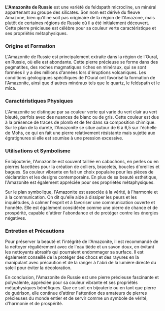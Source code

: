 **L'Amazonite de Russie** est une variété de feldspath microcline, un minéral appartenant au groupe des silicates. Son nom est dérivé du fleuve Amazone, bien qu'il ne soit pas originaire de la région de l'Amazone, mais plutôt de certaines régions de Russie où il a été initialement découvert. Cette pierre précieuse est célèbre pour sa couleur verte caractéristique et ses propriétés métaphysiques.

### Origine et Formation

L'Amazonite de Russie est principalement extraite dans la région de l'Oural, en Russie, où elle est abondante. Cette pierre précieuse se forme dans des pegmatites, des roches magmatiques riches en minéraux, qui se sont formées il y a des millions d'années lors d'éruptions volcaniques. Les conditions géologiques spécifiques de l'Oural ont favorisé la formation de l'Amazonite, ainsi que d'autres minéraux tels que le quartz, le feldspath et le mica.

### Caractéristiques Physiques

L'Amazonite se distingue par sa couleur verte qui varie du vert clair au vert bleuté, parfois avec des nuances de blanc ou de gris. Cette couleur est due à la présence de traces de plomb et de fer dans sa composition chimique. Sur le plan de la dureté, l'Amazonite se situe autour de 6 à 6,5 sur l'échelle de Mohs, ce qui en fait une pierre relativement résistante mais sujette aux égratignures si elle est soumise à une pression excessive.

### Utilisations et Symbolisme

En bijouterie, l'Amazonite est souvent taillée en cabochons, en perles ou en pierres facettées pour la création de colliers, bracelets, boucles d'oreilles et bagues. Sa couleur vibrante en fait un choix populaire pour les pièces de déclaration et les designs contemporains. En plus de sa beauté esthétique, l'Amazonite est également appréciée pour ses propriétés métaphysiques.

Sur le plan symbolique, l'Amazonite est associée à la vérité, à l'harmonie et à la communication. On dit qu'elle aide à dissiper les peurs et les inquiétudes, à calmer l'esprit et à favoriser une communication ouverte et honnête. Elle est également considérée comme une pierre de chance et de prospérité, capable d'attirer l'abondance et de protéger contre les énergies négatives.

### Entretien et Précautions

Pour préserver la beauté et l'intégrité de l'Amazonite, il est recommandé de la nettoyer régulièrement avec de l'eau tiède et un savon doux, en évitant les nettoyants abrasifs qui pourraient endommager sa surface. Il est également conseillé de la protéger des chocs et des rayures en la manipulant avec précaution et de la ranger à l'abri de la lumière directe du soleil pour éviter la décoloration.

En conclusion, l'Amazonite de Russie est une pierre précieuse fascinante et polyvalente, appréciée pour sa couleur vibrante et ses propriétés métaphysiques bénéfiques. Que ce soit en bijouterie ou en tant que pierre de guérison, elle continue d'attirer l'attention des amateurs de pierres précieuses du monde entier et de servir comme un symbole de vérité, d'harmonie et de prospérité.